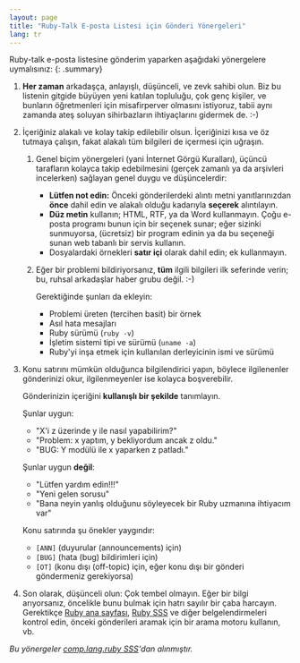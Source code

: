 ```yaml
---
layout: page
title: "Ruby-Talk E-posta Listesi için Gönderi Yönergeleri"
lang: tr
---
```


Ruby-talk e-posta listesine gönderim yaparken aşağıdaki yönergelere
uymalısınız:
{: .summary}


1. **Her zaman** arkadaşça, anlayışlı, düşünceli, ve zevk sahibi olun. Biz bu
   listenin gitgide büyüyen yeni katılan topluluğu, çok genç kişiler, ve
   bunların öğretmenleri için misafirperver olmasını istiyoruz, tabii aynı
   zamanda ateş soluyan sihirbazların ihtiyaçlarını gidermek de. :-)

2. İçeriğiniz alakalı ve kolay takip edilebilir olsun. İçeriğinizi kısa ve öz
   tutmaya çalışın, fakat alakalı tüm bilgileri de içermesi için uğraşın.

   1. Genel biçim yönergeleri (yani İnternet Görgü Kuralları), üçüncü
      tarafların kolayca takip edebilmesini (gerçek zamanlı ya da arşivleri
      incelerken) sağlayan genel duygu ve düşüncelerdir:

      * **Lütfen not edin:**
        Önceki gönderilerdeki alıntı metni yanıtlarınızdan **önce** dahil edin
        ve alakalı olduğu kadarıyla **seçerek** alıntılayın.
      * **Düz metin** kullanın; HTML, RTF, ya da Word kullanmayın.
        Çoğu e-posta programı bunun için bir seçenek sunar; eğer sizinki
        sunmuyorsa, (ücretsiz) bir program edinin ya da bu seçeneği sunan web
        tabanlı bir servis kullanın.
      * Dosyalardaki örnekleri **satır içi** olarak dahil edin; ek kullanmayın.

   2. Eğer bir problemi bildiriyorsanız, **tüm** ilgili bilgileri ilk seferinde
      verin; bu, ruhsal arkadaşlar haber grubu değil. :-)

      Gerektiğinde şunları da ekleyin:

      * Problemi üreten (tercihen basit) bir örnek
      * Asıl hata mesajları
      * Ruby sürümü (`ruby -v`)
      * İşletim sistemi tipi ve sürümü (`uname -a`)
      * Ruby'yi inşa etmek için kullanılan derleyicinin ismi ve sürümü

3. Konu satırını mümkün olduğunca bilgilendirici yapın, böylece ilgilenenler
   gönderinizi okur, ilgilenmeyenler ise kolayca boşverebilir.

   Gönderinizin içeriğini **kullanışlı bir şekilde** tanımlayın.

   Şunlar uygun:

   * "X'i z üzerinde y ile nasıl yapabilirim?"
   * "Problem: x yaptım, y bekliyordum ancak z oldu."
   * "BUG: Y modülü ile x yaparken z patladı."

   Şunlar uygun **değil**:

   * "Lütfen yardım edin!!!"
   * "Yeni gelen sorusu"
   * "Bana neyin yanlış olduğunu söyleyecek bir Ruby uzmanına ihtiyacım var"

   Konu satırında şu önekler yaygındır:

   * `[ANN]` (duyurular (announcements) için)
   * `[BUG]` (hata (bug) bildirimleri için)
   * `[OT]`  (konu dışı (off-topic) için, eğer konu dışı bir gönderi
     göndermeniz gerekiyorsa)

4. Son olarak, düşünceli olun: Çok tembel olmayın. Eğer bir bilgi arıyorsanız,
   öncelikle bunu bulmak için hatrı sayılır bir çaba harcayın. Gerektikçe
   [Ruby ana sayfası][ruby-lang], [Ruby SSS][faq] ve diğer belgelendirmeleri
   kontrol edin, önceki gönderileri aramak için bir arama motoru kullanın, vb.


_Bu yönergeler [comp.lang.ruby SSS][clrFAQ]'dan alınmıştır._



[ruby-lang]: /tr/
[faq]: /en/documentation/faq/
[clrFAQ]: http://rubyhacker.com/clrFAQ.html

